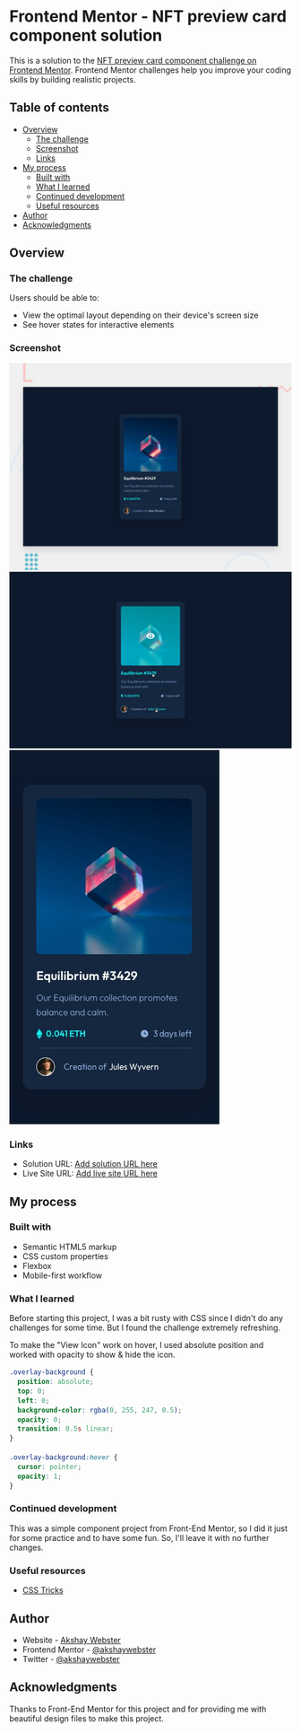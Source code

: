 # Frontend Mentor - NFT preview card component solution

This is a solution to the [NFT preview card component challenge on Frontend Mentor](https://www.frontendmentor.io/challenges/nft-preview-card-component-SbdUL_w0U). Frontend Mentor challenges help you improve your coding skills by building realistic projects.

## Table of contents

- [Overview](#overview)
  - [The challenge](#the-challenge)
  - [Screenshot](#screenshot)
  - [Links](#links)
- [My process](#my-process)
  - [Built with](#built-with)
  - [What I learned](#what-i-learned)
  - [Continued development](#continued-development)
  - [Useful resources](#useful-resources)
- [Author](#author)
- [Acknowledgments](#acknowledgments)

## Overview

### The challenge

Users should be able to:

- View the optimal layout depending on their device's screen size
- See hover states for interactive elements

### Screenshot

![Desktop Preview](./design/desktop-preview.jpg)
![Active States](./design/active-states.jpg)
![Mobile Preview](./design/mobile-design.jpg)

### Links

- Solution URL: [Add solution URL here](https://github.com/nft-preview-card)
- Live Site URL: [Add live site URL here](https://webster-nft-card-preview.netlify.app)

## My process

### Built with

- Semantic HTML5 markup
- CSS custom properties
- Flexbox
- Mobile-first workflow

### What I learned

Before starting this project, I was a bit rusty with CSS since I didn't do any challenges for some time. But I found the challenge extremely refreshing.

To make the "View Icon" work on hover, I used absolute position and worked with opacity to show & hide the icon.

```css
.overlay-background {
  position: absolute;
  top: 0;
  left: 0;
  background-color: rgba(0, 255, 247, 0.5);
  opacity: 0;
  transition: 0.5s linear;
}

.overlay-background:hover {
  cursor: pointer;
  opacity: 1;
}
```

### Continued development

This was a simple component project from Front-End Mentor, so I did it just for some practice and to have some fun. So, I'll leave it with no further changes.

### Useful resources

- [CSS Tricks](https://www.css-tricks.com)

## Author

- Website - [Akshay Webster](https://www.akshaywebster.com)
- Frontend Mentor - [@akshaywebster](https://www.frontendmentor.io/profile/akshaywebster)
- Twitter - [@akshaywebster](https://www.twitter.com/akshaywebster)

## Acknowledgments

Thanks to Front-End Mentor for this project and for providing me with beautiful design files to make this project.
